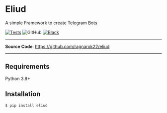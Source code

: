 # Eliud

A simple Framework to create Telegram Bots

[![Tests](https://github.com/ragnarok22/eliud/actions/workflows/tests.yml/badge.svg)](https://github.com/ragnarok22/eliud/actions/workflows/tests.yml)
![GitHub](https://img.shields.io/github/license/ragnarok22/eliud)
[![Black](https://img.shields.io/badge/code%20style-black-000000.svg)](https://black.readthedocs.io/en/stable/)

---

[//]: # (**Documentation**: https://eliud.ragnarok22.dev)

**Source Code**: https://github.com/ragnarok22/eliud

---

## Requirements
Python 3.8+

## Installation
```shell
$ pip install eliud
```
